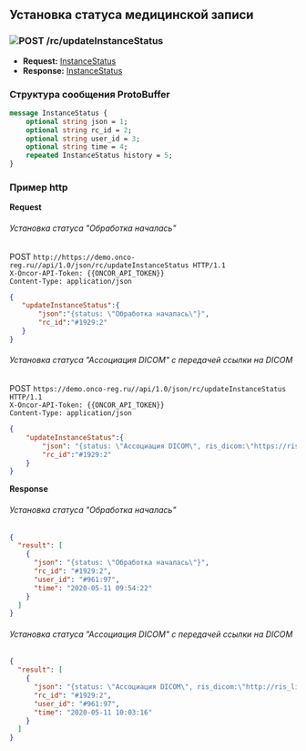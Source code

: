## Установка статуса медицинской записи

### ![POST](../../../img/post.png) /rc/updateInstanceStatus
* **Request:** [InstanceStatus](../../../types/types.md#com.siams.med.api.InstanceStatus)
* **Response:** [InstanceStatus](../../../types/types.md#com.siams.med.api.InstanceStatus)

### Структура сообщения ProtoBuffer

```proto
message InstanceStatus {
    optional string json = 1;
    optional string rc_id = 2;
    optional string user_id = 3;
    optional string time = 4;
    repeated InstanceStatus history = 5;
}
```
### Пример http

**Request**
###### Установка статуса "Обработка началась"
POST `http://https://demo.onco-reg.ru//api/1.0/json/rc/updateInstanceStatus HTTP/1.1`  
`X-Oncor-API-Token: {{ONCOR_API_TOKEN}}`   
`Content-Type: application/json`


```json
{
   "updateInstanceStatus":{
       "json":"{status: \"Обработка началась\"}",
       "rc_id":"#1929:2"
   }
}
```

###### Установка статуса "Ассоциация DICOM" c передачей ссылки на DICOM 
POST `https://demo.onco-reg.ru//api/1.0/json/rc/updateInstanceStatus HTTP/1.1`  
`X-Oncor-API-Token: {{ONCOR_API_TOKEN}}`   
`Content-Type: application/json`


```json
{
    "updateInstanceStatus":{
        "json": "{status: \"Ассоциация DICOM\", ris_dicom:\"https://ris_link_dicom/?dicom=abc\"}",
        "rc_id":"#1929:2"
    }
}
```

**Response**

###### Установка статуса "Обработка началась"

```json
{
  "result": [
    {
      "json": "{status: \"Обработка началась\"}",
      "rc_id": "#1929:2",
      "user_id": "#961:97",
      "time": "2020-05-11 09:54:22"
    }
  ]
}
```
###### Установка статуса "Ассоциация DICOM" c передачей ссылки на DICOM 
```json
{
  "result": [
    {
      "json": "{status: \"Ассоциация DICOM\", ris_dicom:\"http://ris_link_dicom\"}",
      "rc_id": "#1929:2",
      "user_id": "#961:97",
      "time": "2020-05-11 10:03:16"
    }
  ]
}
```
